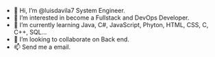 - 👋 Hi, I’m @luisdavila7 System Engineer.
- 👀 I’m interested in become a Fullstack and DevOps Developer.
- 🌱 I’m currently learning Java, C#, JavaScript, Phyton, HTML, CSS, C, C++, SQL...
- 💞️ I’m looking to collaborate on Back end.
- 📫 Send me a email.
<!---
luisdavila7/luisdavila7 is a ✨ special ✨ repository because its `README.md` (this file) appears on your GitHub profile.
You can click the Preview link to take a look at your changes.
--->
